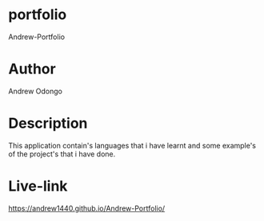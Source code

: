 # portfolio
Andrew-Portfolio

# Author
Andrew Odongo

# Description
This application contain's languages that i have learnt and some example's of the project's that i have done.

# Live-link
https://andrew1440.github.io/Andrew-Portfolio/
